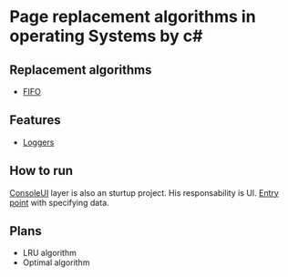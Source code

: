 # Page replacement algorithms in operating Systems by c#

## Replacement algorithms

- [FIFO](https://github.com/donl0/page-replacement-algorithms/blob/main/Application/Replacer/FIFOReplacer.cs)

## Features
- [Loggers](https://github.com/donl0/page-replacement-algorithms/tree/main/ConsoleUI/Logger)

## How to run
[ConsoleUI](https://github.com/donl0/page-replacement-algorithms/tree/main/ConsoleUI) layer is also an sturtup project. His responsability is UI.
[Entry point](https://github.com/donl0/page-replacement-algorithms/blob/main/ConsoleUI/Program.cs) with specifying data.

## Plans

- LRU algorithm
- Optimal algorithm
